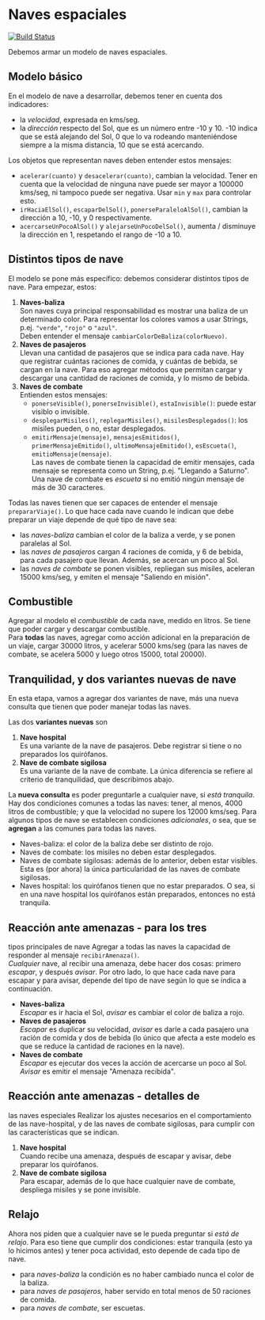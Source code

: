 # Naves espaciales
 
[![Build Status](https://travis-ci.org/wollok/naves-espaciales.svg?branch=master)](https://travis-ci.org/wollok/naves-espaciales)


Debemos armar un modelo de naves espaciales.


## Modelo básico
En el modelo de nave a desarrollar, debemos 
tener en cuenta dos indicadores:
- la _velocidad_, expresada en kms/seg.
- la _dirección_ respecto del Sol, que es un
 número entre -10 y 10. -10 indica que se está
  alejando del Sol, 0 que lo va rodeando 
  manteniéndose siempre a la misma distancia,
   10 que se está acercando.


Los objetos que representan naves deben 
entender estos mensajes:
- `acelerar(cuanto)` y `desacelerar(cuanto)`,
 cambian la velocidad. Tener en cuenta que la 
 velocidad de ninguna nave puede ser mayor a 
 100000 kms/seg, ni tampoco puede ser negativa. 
 Usar `min` y `max` para controlar esto.
- `irHaciaElSol()`, `escaparDelSol()`, 
`ponerseParaleloAlSol()`, cambian la dirección 
a 10, -10, y 0 respectivamente.
- `acercarseUnPocoAlSol()` y
 `alejarseUnPocoDelSol()`, 
 aumenta / disminuye la dirección en 1, 
 respetando el rango de -10 a 10.

 
## Distintos tipos de nave
El modelo se pone más específico: debemos
 considerar distintos tipos de nave. Para
  empezar, estos:
1. **Naves-baliza**  
Son naves cuya principal responsabilidad 
es mostrar una baliza de un determinado 
color. Para representar los colores vamos
 a usar Strings, p.ej. `"verde"`, `"rojo"`
  o `"azul"`.  
Deben entender el mensaje
 `cambiarColorDeBaliza(colorNuevo)`.
1. **Naves de pasajeros**  
Llevan una cantidad de pasajeros que se 
indica para cada nave. Hay que registrar
 cuántas raciones de comida, y cuántas de 
 bebida, se cargan en la nave. Para eso
  agregar métodos que permitan cargar y 
  descargar una cantidad de raciones de 
  comida, y lo mismo de bebida. 
1. **Naves de combate**  
Entienden estos mensajes:
	- `ponerseVisible()`, `ponerseInvisible()`,
	 `estaInvisible()`: puede estar visiblo o 
	 invisible.
	- `desplegarMisiles()`, `replegarMisiles()`,
	 `misilesDesplegados()`: los misiles pueden,
	  o no, estar desplegados.
	- `emitirMensaje(mensaje)`, 
	`mensajesEmitidos()`, `primerMensajeEmitido()`,
	 `ultimoMensajeEmitido()`, `esEscueta()`,
	  `emitioMensaje(mensaje)`.  
	 Las naves de combate tienen la capacidad 
	 de emitir mensajes, cada mensaje se
	  representa como un String, p.ej. 
	  "Llegando a Saturno". Una nave de 
	  combate es _escueta_ si no emitió 
	  ningún mensaje de más de 30 caracteres.
	 
Todas las naves tienen que ser capaces de 
entender el mensaje `prepararViaje()`. 
Lo que hace cada nave cuando le indican
 que debe preparar un viaje depende de qué
  tipo de nave sea:
- las _naves-baliza_ cambian el color de la 
baliza a verde, y se ponen paralelas al Sol.
- las _naves de pasajeros_ cargan 4 raciones
 de comida, y 6 de bebida, para cada pasajero
  que llevan. Además, se acercan un poco al 
  Sol.
- las _naves de combate_ se ponen visibles,
 repliegan sus misiles, aceleran 15000 kms/seg,
  y emiten el mensaje "Saliendo en misión".


## Combustible
Agregar al modelo el _combustible_ de cada nave,
 medido en litros. Se tiene que poder cargar y 
 descargar combustible.  
Para **todas** las naves, agregar como acción 
adicional en la preparación de un viaje, cargar 
30000 litros, y acelerar 5000 kms/seg 
(para las naves de combate, se acelera 5000 y
 luego otros 15000, total 20000).


## Tranquilidad, y dos variantes nuevas de nave
En esta etapa, vamos a agregar dos variantes de
 nave, más una nueva consulta que tienen que 
 poder manejar todas las naves.

Las dos **variantes nuevas** son
1. **Nave hospital**  
Es una variante de la nave de pasajeros. Debe
 registrar si tiene o no preparados los 
 quirófanos.  
1. **Nave de combate sigilosa**  
Es una variante de la nave de combate. La
 única diferencia se refiere al criterio de
  tranquilidad, que describimos abajo.

La **nueva consulta** es poder preguntarle a 
cualquier nave, si _está tranquila_.
Hay dos condiciones comunes a todas las naves:
 tener, al menos, 4000 litros de combustible; 
 y que la velocidad no supere los 12000 kms/seg.
Para algunos tipos de nave se establecen
 condiciones _adicionales_, o sea, que se 
 **agregan** a las comunes para todas las naves.
- Naves-baliza: el color de la baliza debe
 ser distinto de rojo.
- Naves de combate: los misiles no deben 
estar desplegados.
- Naves de combate sigilosas: además de lo 
anterior, deben estar visibles. Esta es
 (por ahora) la única particularidad de 
 las naves de combate sigilosas.
- Naves hospital: los quirófanos tienen 
que no estar preparados. O sea, si en una
 nave hospital los quirófanos están 
 preparados, entonces no está tranquila.


## Reacción ante amenazas - para los tres
 tipos principales de nave
Agregar a todas las naves la capacidad de 
responder al mensaje `recibirAmenaza()`.  
_Cualquier_ nave, al recibir una amenaza, 
debe hacer dos cosas: primero _escapar_,
 y después _avisar_. 
Por otro lado, lo que hace cada nave para
 escapar y para avisar, depende del tipo de
  nave según lo que se indica a continuación.
- **Naves-baliza**  
_Escapar_ es ir hacia el Sol, _avisar_ es
 cambiar el color de baliza a rojo.
- **Naves de pasajeros**  
_Escapar_ es duplicar su velocidad, _avisar_
 es darle a cada pasajero una ración de comida
  y dos de bebida (lo único que afecta a 
  este modelo es que se reduce la cantidad 
  de raciones en la nave).
- **Naves de combate**  
_Escapar_ es ejecutar dos veces la acción
 de acercarse un poco al Sol. _Avisar_ es
  emitir el mensaje "Amenaza recibida".


## Reacción ante amenazas - detalles de 
las naves especiales
Realizar los ajustes necesarios en el 
comportamiento de las nave-hospital, y
 de las naves de combate sigilosas, para 
 cumplir con las características que se 
 indican.
1. **Nave hospital**  
Cuando recibe una amenaza, después de
 escapar y avisar, debe preparar los
  quirófanos.
1. **Nave de combate sigilosa**  
Para escapar, además de lo que hace 
cualquier nave de combate, despliega
 misiles y se pone invisible.  


## Relajo
Ahora nos piden que a cualquier nave se
 le pueda preguntar si _está de relajo_.
  Para eso tiene que cumplir dos condiciones:
   estar tranquila (esto ya lo hicimos antes)
    y tener poca actividad, esto depende de cada
     tipo de nave.
- para _naves-baliza_ la condición es no
 haber cambiado nunca el color de la baliza.
- para _naves de pasajeros_, haber servido 
en total menos de 50 raciones de comida.
- para _naves de combate_, ser escuetas.